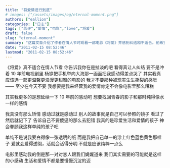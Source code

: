 ```yaml
---
title: "将爱情进行到底"
# images: ["/assets/images/og/eternal-moment.png"]
authors: ["eallion"]
categories: ["日志"]
tags: ["影评","爱情","电影","love","将爱"]
draft: false
slug: "eternal-moment"
summary: "这篇文章介绍了作者在情人节时观看一部电影《将爱》并感到纠结和不适合。他希望能找到更温馨浪漫的电影来延续十年前的感动和纯真的感情。作者认为通过看别人的故事可以避免犯错，并表示自己珍爱生活和爱情。他希望自己的爱情能像电影中的情侣一样真挚和纯粹，而不需要被现实生活撕裂。"
date: "2011-02-15 08:52:46"
lastmod: "2011-02-15 08:52:46"
---
```


《将爱》真不适合在情人节看
你告诉我你在是扯淡的吧
看得真让人纠结
要不是冲着 10 年前电视剧里
杨铮把手机举向大海那一画面把我感动得差点哭了
其实我真应该选一部更温馨更浪漫更甜蜜的电影的
我才不要那种被现实生生撕裂的感觉 —— 至少在今天不要
我想要是我来经营我的爱情肯定不会像电影里那么糟糕

其实我更多的是想延续一下 10 年前的感动吧
想要找回青春的影子和那时纯得像水一样的感情

我真没有那么矫情
感动过就是感动过
别人的故事就是自己可以参照的镜子
看过了然后就记下了
告诉自己不要傻逼的那么去犯错
我真的是珍爱生活和爱情的孩子
神会眷顾我这样单纯的孩子吧

单纯不是说我要白得像一张透明的纸
而是我把自己单一的涂上红色蓝色黄色那样子
爱就会爱得透彻，活就会活得分明
不就是应该纯粹一点么

电影里感动我的倒是那一对对恋人跟我们娓娓道来
我们其实需要的可能就是这样的小感动
生活和爱情不都是要慢慢沉淀的迈
